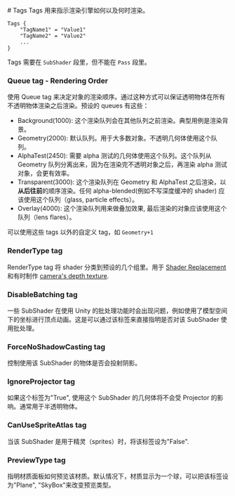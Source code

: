                                                                                                                                                                                                                                                                                                                                                                                                                                                                                                                                                                                                                                                                                                                                                                                                                                                                                                                                                                                                                                                                                                                                                                                                                                                                                                                                                                                                                                                                                                                                                                                                                                                                                                                                                                                                                                                                                                                                                                                                                                                                                                                                                                                                                                                                                                                                                                   # Tags
Tags 用来指示渲染引擎如何以及何时渲染。

```
Tags {
    "TagName1" = "Value1"
    "TagName2" = "Value2"
    ...
}

```

Tags 需要在 `SubShader` 段里，但不能在 `Pass` 段里。

### Queue tag - Rendering Order
使用 Queue tag 来决定对象的渲染顺序。通过这种方式可以保证透明物体在所有不透明物体渲染之后渲染。预设的 queues 有这些：

- Background(1000): 这个渲染队列会在其他队列之前渲染。典型用例是渲染背景。
- Geometry(2000): 默认队列。用于大多数对象。不透明几何体使用这个队列。
- AlphaTest(2450): 需要 alpha 测试的几何体使用这个队列。这个队列从 Geometry 队列分离出来，因为在渲染完不透明对象之后，再渲染 alpha 测试对象，会更有效率。
- Transparent(3000): 这个渲染队列在 Geometry 和 AlphaTest 之后渲染，以**从后往前**的顺序渲染。任何 alpha-blended(例如不写深度缓冲的 shader) 应该使用这个队列（glass, particle effects）。
- Overlay(4000): 这个渲染队列用来做叠加效果, 最后渲染的对象应该使用这个队列（lens flares）。

可以使用这些 tags 以外的自定义 tag，如 `Geometry+1`

### RenderType tag
RenderType tag 将 shader 分类到预设的几个组里。用于 [Shader Replacement](http://docs.unity3d.com/Manual/SL-ShaderReplacement.html) 和有时制作 [camera's depth texture](http://docs.unity3d.com/Manual/SL-CameraDepthTexture.html).

### DisableBatching tag
一些 SubShader 在使用 Unity 的批处理功能时会出现问题，例如使用了模型空间下的坐标进行顶点动画。这是可以通过该标签来直接指明是否对该 SubShader 使用批处理。

### ForceNoShadowCasting tag
控制使用该 SubShader 的物体是否会投射阴影。

### IgnoreProjector tag
如果这个标签为"True", 使用这个 SubShader 的几何体将不会受 Projector 的影响。通常用于半透明物体。

### CanUseSpriteAtlas tag
当该 SubShader 是用于精灵（sprites）时，将该标签设为"False".

### PreviewType tag
指明材质面板如何预览该材质。默认情况下，材质显示为一个球，可以把该标签设为"Plane", "SkyBox"来改变预览类型。
